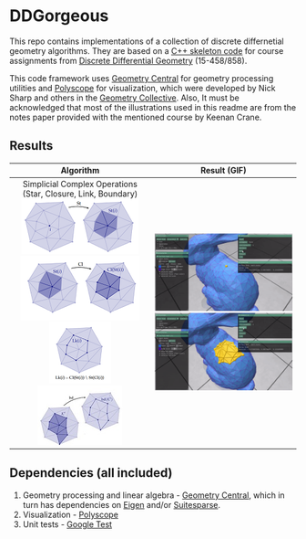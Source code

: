 # DDGorgeous

This repo contains implementations of a collection of discrete differnetial geometry algorithms. They are based on a [C++ skeleton code](https://github.com/GeometryCollective/ddg-exercises) for course assignments from [Discrete Differential Geometry](https://brickisland.net/DDGSpring2020/) (15-458/858).

This code framework uses [Geometry Central](https://github.com/nmwsharp/geometry-central) for geometry processing utilities and [Polyscope](https://github.com/nmwsharp/polyscope) for visualization, which were developed by Nick Sharp and others in the [Geometry Collective](http://geometry.cs.cmu.edu/). Also, It must be acknowledged that most of the illustrations used in this readme are from the notes paper provided with the mentioned course by Keenan Crane.

## Results

|                                                                                                          Algorithm                                                                                                          | Result (GIF)                                                                   |
| :--------------------------------------------------------------------------------------------------------------------------------------------------------------------------------------------------------------------------: | ------------------------------------------------------------------------------ |
| Simplicial Complex Operations (Star, Closure, Link, Boundary)<br />![img](image/README/1650888559097.png) <br />![img](image/README/1650888578915.png) ![img](image/README/1650888604129.png) ![img](image/README/1650888865111.png) | ![img](image/README/1650890503193.png)<br />![img](image/README/1650890508006.png) |

## Dependencies (all included)

1. Geometry processing and linear algebra - [Geometry Central](https://github.com/nmwsharp/geometry-central), which in turn has dependencies on [Eigen](https://eigen.tuxfamily.org) and/or [Suitesparse](https://people.engr.tamu.edu/davis/suitesparse.html).
2. Visualization - [Polyscope](https://github.com/nmwsharp/polyscope)
3. Unit tests - [Google Test](https://github.com/google/googletest)
